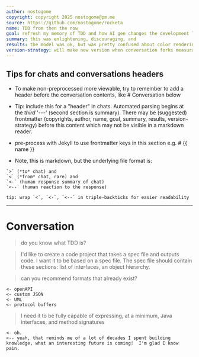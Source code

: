 ```yaml
---
author: nostogome
copyright: copyright 2025 nostogome@pm.me
source: https://github.com/nostogome/rocketa
name: TDD from then the now
goal: refresh my memory of TDD and how AI gen changes the development lifecycle.  Maybe make AI generate some code that passes tests ;)
summary: this was enlightening, discouraging, and
results: the model was ok, but was pretty confused about color rendering techniques
version-strategy: will make new version when conversation forks measurably.  will add new hashes for common fork points
---
```

## Tips for chats and conversations headers

* To make non-preprocessed more viewable, try to remember to add a header before the conversation contents, like # Conversation below

* Tip: include this for a "header" in chats.  Automated parsing begins at the *third* '---' (second section is summary).  There may be (suggested) frontmatter (copyrights, author, name, goal, summary, results, version-strategy) before this content which may not be visible in a markdown reader.

* pre-process with Jekyll to use frontmatter keys in this section e.g. # {{ name }}

* Note, this is markdown, but the underlying file format is:
```
`>` (*to* chat) and 
`<` (*from* chat, rare) and 
`<-` (human response summary of chat)
`<--` (human reaction to the response)

tip: wrap `<`, `<-`, `<--` in triple-backticks for easier readability
``` 
---
# Conversation
 

> do you know what TDD is?

> I'd like to create a code project that takes a spec file and outputs code.  I want it to be based on a spec file.  The spec file should contain these sections: list of interfaces, an object hierarchy. 

> can you recommend formats that already exist?
```
<- openAPI
<- custom JSON
<- UML
<- protocol buffers
```

> I need it to be fully capable of expressing, at a minimum, Java interfaces, and method signatures
```
<- oh.
<-- yeah, that reminds me of a lot of decades I spent building knowledge, what an interesting future is coming!  I'm glad I know pain.
```

